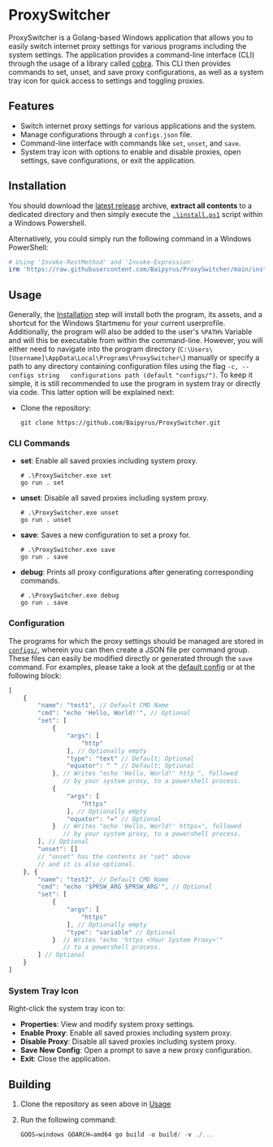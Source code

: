 # ProxySwitcher

ProxySwitcher is a Golang-based Windows application that allows you to easily switch
internet proxy settings for various programs including the system settings. The
application provides a command-line interface (CLI) through the usage of a library
called [cobra](https://github.com/spf13/cobra). This CLI then provides commands to
set, unset, and save proxy configurations, as well as a system tray icon for quick
access to settings and toggling proxies.

## Features

- Switch internet proxy settings for various applications and the system.
- Manage configurations through a `configs.json` file.
- Command-line interface with commands like `set`, `unset`, and `save`.
- System tray icon with options to enable and disable proxies, open settings,
save configurations, or exit the application.

## Installation

You should download the [latest release](https://github.com/Baipyrus/ProxySwitcher/releases)
archive, **extract all contents** to a dedicated directory and then simply execute
the [`.\install.ps1`](./install.ps1) script within a Windows Powershell.

Alternatively, you could simply run the following command in a Windows PowerShell:

```powershell
# Using 'Invoke-RestMethod' and 'Invoke-Expression'
irm 'https://raw.githubusercontent.com/Baipyrus/ProxySwitcher/main/install.ps1' | iex
```

## Usage

Generally, the [Installation](#installation) step will install both the program,
its assets, and a shortcut for the Windows Startmenu for your current userprofile.
Additionally, the program will also be added to the user's `%PATH%` Variable and
will this be executable from within the command-line. However, you will either need
to navigate into the program directory (`C:\Users\[Username]\AppData\Local\Programs\ProxySwitcher\`)
manually or specify a path to any directory containing configuration files using
the flag `-c, --configs string   configurations path (default "configs/")`.
To keep it simple, it is still recommended to use the program in system tray or
directly via code. This latter option will be explained next:

- Clone the repository:

    ```powersell
    git clone https://github.com/Baipyrus/ProxySwitcher.git
    ```

### CLI Commands

- **set**: Enable all saved proxies including system proxy.

    ```powersell
    # .\ProxySwitcher.exe set
    go run . set
    ```

- **unset**: Disable all saved proxies including system proxy.

    ```powersell
    # .\ProxySwitcher.exe unset
    go run . unset
    ```

- **save**: Saves a new configuration to set a proxy for.

    ```powersell
    # .\ProxySwitcher.exe save
    go run . save
    ```

- **debug**: Prints all proxy configurations after generating corresponding commands.

    ```powersell
    # .\ProxySwitcher.exe debug
    go run . save
    ```

### Configuration

The programs for which the proxy settings should be managed are stored in [`configs/`](https://github.com/Baipyrus/ProxySwitcher/tree/main/configs),
wherein you can then create a JSON file per command group. These files can easily
be modified directly or generated through the `save` command. For examples,
please take a look at the [default config](https://github.com/Baipyrus/ProxySwitcher/tree/main/configs)
or at the following block:

```js
[
    {
        "name": "test1", // Default CMD Name
        "cmd": "echo 'Hello, World!'", // Optional
        "set": [
            {
                "args": [
                    "http"
                ], // Optionally empty
                "type": "text" // Default; Optional
                "equator": " " // Default; Optional
            }, // Writes "echo 'Hello, World!' http ", followed
               // by your system proxy, to a powershell process.
            {
                "args": [
                    "https"
                ], // Optionally empty
                "equator": "=" // Optional
            }  // Writes "echo 'Hello, World!' https=", followed
               // by your system proxy, to a powershell process.
        ], // Optional
        "unset": []
        // "unset" has the contents as "set" above
        // and it is also optional.
    }, {
        "name": "test2", // Default CMD Name
        "cmd": "echo '$PRSW_ARG $PRSW_ARG'", // Optional
        "set": [
            {
                "args": [
                    "https"
                ], // Optionally empty
                "type": "variable" // Optional
            }  // Writes "echo 'https <Your System Proxy>'"
               // to a powershell process.
        ] // Optional
    }
]
```

### System Tray Icon

Right-click the system tray icon to:

- **Properties**: View and modify system proxy settings.
- **Enable Proxy**: Enable all saved proxies including system proxy.
- **Disable Proxy**: Disable all saved proxies including system proxy.
- **Save New Config**: Open a prompt to save a new proxy configuration.
- **Exit**: Close the application.

## Building

1. Clone the repository as seen above in [Usage](#usage)
2. Run the following command:

    ```powershell
    GOOS=windows GOARCH=amd64 go build -o build/ -v ./...
    ```
